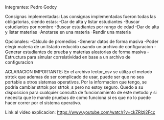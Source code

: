 Integrantes: Pedro Godoy

Consignas implementadas:
Las consignas implementadas fueron todas las obligatorias, siendo estas:
-Dar de alta y listar estudiantes
-Buscar estudiantes por nombre
-Buscar estudiantes por rango de edad
-Dar de alta y listar materias
-Anotarse en una materia
-Rendir una materia

Opcionales:
-Cálculo de promedios
-Generar datos de forma masiva
-Poder elegir materia de un listado reducido usando un archivo de configuracion
-Generar estudiantes de prueba y materias aleatorias de forma masiva
-Estructura para simular correlatividad en base a un archivo de configuracion

ACLARACION IMPORTANTE:
En el archivo lector_csv se utiliza el metodo strtok que ademas de ser complicado de usar, puede ser que no sea portable a otros sistemas operativos. Por la informacion que tengo, se podria cambiar strtok por strtok_s pero no estoy seguro.
Quedo a su disposicion para cualquier consulta de funcionamiento de este metodo y si necesita que le mande pruebas de como funciona si es que no lo puede hacer correr por el sistema operativo.

Link al video explicacion: https://www.youtube.com/watch?v=ckZRIzj2Fcc
